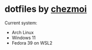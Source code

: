 # dotfiles by [chezmoi](https://www.chezmoi.io/)

Current system:
- Arch Linux
- Windows 11
- Fedora 39 on WSL2
